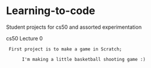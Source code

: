 # Learning-to-code
Student projects for cs50 and assorted experimentation

cs50 Lecture 0

     First project is to make a game in Scratch;
     
          I'm making a little basketball shooting game :)
